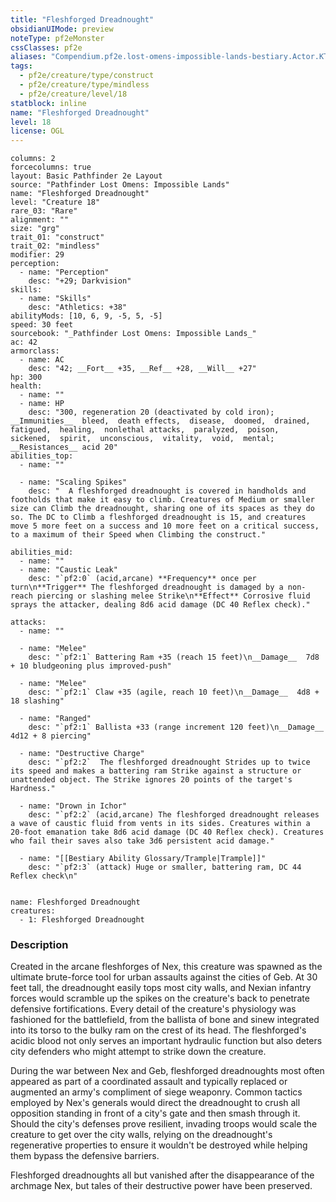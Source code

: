 ```yaml
---
title: "Fleshforged Dreadnought"
obsidianUIMode: preview
noteType: pf2eMonster
cssClasses: pf2e
aliases: "Compendium.pf2e.lost-omens-impossible-lands-bestiary.Actor.KTabPRN489yjTvek" 
tags:
  - pf2e/creature/type/construct
  - pf2e/creature/type/mindless
  - pf2e/creature/level/18
statblock: inline
name: "Fleshforged Dreadnought"
level: 18
license: OGL
---
```


```statblock
columns: 2
forcecolumns: true
layout: Basic Pathfinder 2e Layout
source: "Pathfinder Lost Omens: Impossible Lands"
name: "Fleshforged Dreadnought"
level: "Creature 18"
rare_03: "Rare"
alignment: ""
size: "grg"
trait_01: "construct"
trait_02: "mindless"
modifier: 29
perception:
  - name: "Perception"
    desc: "+29; Darkvision"
skills:
  - name: "Skills"
    desc: "Athletics: +38"
abilityMods: [10, 6, 9, -5, 5, -5]
speed: 30 feet
sourcebook: "_Pathfinder Lost Omens: Impossible Lands_"
ac: 42
armorclass:
  - name: AC
    desc: "42; __Fort__ +35, __Ref__ +28, __Will__ +27"
hp: 300
health:
  - name: ""
  - name: HP
    desc: "300, regeneration 20 (deactivated by cold iron); __Immunities__  bleed,  death effects,  disease,  doomed,  drained,  fatigued,  healing,  nonlethal attacks,  paralyzed,  poison,  sickened,  spirit,  unconscious,  vitality,  void,  mental; __Resistances__ acid 20"
abilities_top:
  - name: ""

  - name: "Scaling Spikes"
    desc: "  A fleshforged dreadnought is covered in handholds and footholds that make it easy to climb. Creatures of Medium or smaller size can Climb the dreadnought, sharing one of its spaces as they do so. The DC to Climb a fleshforged dreadnought is 15, and creatures move 5 more feet on a success and 10 more feet on a critical success, to a maximum of their Speed when Climbing the construct."

abilities_mid:
  - name: ""
  - name: "Caustic Leak"
    desc: "`pf2:0` (acid,arcane) **Frequency** once per turn\n**Trigger** The fleshforged dreadnought is damaged by a non-reach piercing or slashing melee Strike\n**Effect** Corrosive fluid sprays the attacker, dealing 8d6 acid damage (DC 40 Reflex check)."

attacks:
  - name: ""

  - name: "Melee"
    desc: "`pf2:1` Battering Ram +35 (reach 15 feet)\n__Damage__  7d8 + 10 bludgeoning plus improved-push"

  - name: "Melee"
    desc: "`pf2:1` Claw +35 (agile, reach 10 feet)\n__Damage__  4d8 + 18 slashing"

  - name: "Ranged"
    desc: "`pf2:1` Ballista +33 (range increment 120 feet)\n__Damage__  4d12 + 8 piercing"

  - name: "Destructive Charge"
    desc: "`pf2:2`  The fleshforged dreadnought Strides up to twice its speed and makes a battering ram Strike against a structure or unattended object. The Strike ignores 20 points of the target's Hardness."

  - name: "Drown in Ichor"
    desc: "`pf2:2` (acid,arcane) The fleshforged dreadnought releases a wave of caustic fluid from vents in its sides. Creatures within a 20-foot emanation take 8d6 acid damage (DC 40 Reflex check). Creatures who fail their saves also take 3d6 persistent acid damage."

  - name: "[[Bestiary Ability Glossary/Trample|Trample]]"
    desc: "`pf2:3` (attack) Huge or smaller, battering ram, DC 44 Reflex check\n"
 
```

```encounter-table
name: Fleshforged Dreadnought
creatures:
  - 1: Fleshforged Dreadnought
```


### Description
Created in the arcane fleshforges of Nex, this creature was spawned as the ultimate brute-force tool for urban assaults against the cities of Geb. At 30 feet tall, the dreadnought easily tops most city walls, and Nexian infantry forces would scramble up the spikes on the creature's back to penetrate defensive fortifications. Every detail of the creature's physiology was fashioned for the battlefield, from the ballista of bone and sinew integrated into its torso to the bulky ram on the crest of its head. The fleshforged's acidic blood not only serves an important hydraulic function but also deters city defenders who might attempt to strike down the creature.

During the war between Nex and Geb, fleshforged dreadnoughts most often appeared as part of a coordinated assault and typically replaced or augmented an army's compliment of siege weaponry. Common tactics employed by Nex's generals would direct the dreadnought to crush all opposition standing in front of a city's gate and then smash through it. Should the city's defenses prove resilient, invading troops would scale the creature to get over the city walls, relying on the dreadnought's regenerative properties to ensure it wouldn't be destroyed while helping them bypass the defensive barriers.

Fleshforged dreadnoughts all but vanished after the disappearance of the archmage Nex, but tales of their destructive power have been preserved.
